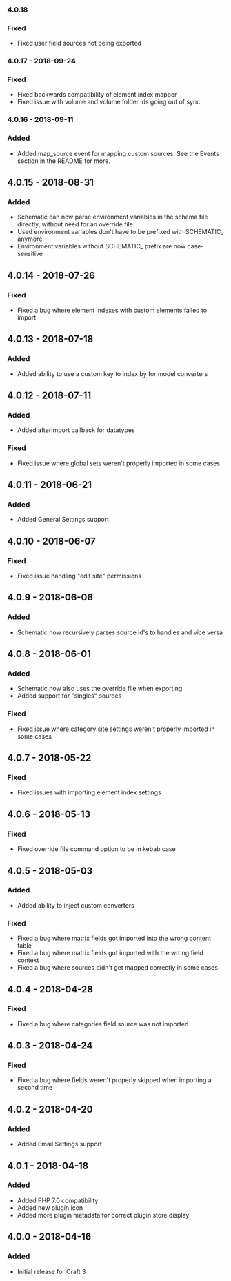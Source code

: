 ### 4.0.18
### Fixed
- Fixed user field sources not being exported

### 4.0.17 - 2018-09-24
### Fixed
- Fixed backwards compatibility of element index mapper
- Fixed issue with volume and volume folder ids going out of sync

### 4.0.16 - 2018-09-11
### Added
- Added map_source event for mapping custom sources. See the Events section in the README for more.

## 4.0.15 - 2018-08-31
### Added
- Schematic can now parse environment variables in the schema file directly, without need for an override file
- Used environment variables don't have to be prefixed with SCHEMATIC_ anymore
- Environment variables without SCHEMATIC_ prefix are now case-sensitive

## 4.0.14 - 2018-07-26
### Fixed
- Fixed a bug where element indexes with custom elements failed to import

## 4.0.13 - 2018-07-18
### Added
- Added ability to use a custom key to index by for model converters

## 4.0.12 - 2018-07-11
### Added
- Added afterImport callback for datatypes

### Fixed
- Fixed issue where global sets weren't properly imported in some cases

## 4.0.11 - 2018-06-21
### Added
- Added General Settings support

## 4.0.10 - 2018-06-07
### Fixed
- Fixed issue handling "edit site" permissions

## 4.0.9 - 2018-06-06
### Added
- Schematic now recursively parses source id's to handles and vice versa

## 4.0.8 - 2018-06-01
### Added
- Schematic now also uses the override file when exporting
- Added support for "singles" sources

### Fixed
- Fixed issue where category site settings weren't properly imported in some cases

## 4.0.7 - 2018-05-22
### Fixed
- Fixed issues with importing element index settings

## 4.0.6 - 2018-05-13
### Fixed
- Fixed override file command option to be in kebab case

## 4.0.5 - 2018-05-03
### Added
- Added ability to inject custom converters

### Fixed
- Fixed a bug where matrix fields got imported into the wrong content table
- Fixed a bug where matrix fields got imported with the wrong field context
- Fixed a bug where sources didn't get mapped correctly in some cases

## 4.0.4 - 2018-04-28
### Fixed
- Fixed a bug where categories field source was not imported

## 4.0.3 - 2018-04-24
### Fixed
- Fixed a bug where fields weren't properly skipped when importing a second time

## 4.0.2 - 2018-04-20
### Added
- Added Email Settings support

## 4.0.1 - 2018-04-18
### Added
- Added PHP 7.0 compatibility
- Added new plugin icon
- Added more plugin metadata for correct plugin store display

## 4.0.0 - 2018-04-16
### Added
- Initial release for Craft 3
